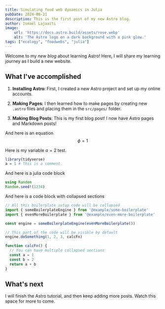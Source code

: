 ```yaml
---
title: Simulating food web dynamics in Julia
pubDate: 2024-08-21
description: This is the first post of my new Astro blog.
author: Ismaël Lajaaiti
image:
    url: 'https://docs.astro.build/assets/rose.webp'
    alt: 'The Astro logo on a dark background with a pink glow.'
tags: ["ecology", "foodwebs", "julia"]
---
```


Welcome to my _new blog_ about learning Astro! Here, I will share my learning journey as I build a new website.

## What I've accomplished

1. **Installing Astro**: First, I created a new Astro project and set up my online accounts.

2. **Making Pages**: I then learned how to make pages by creating new `.astro` files and placing them in the `src/pages/` folder.

3. **Making Blog Posts**: This is my first blog post! I now have Astro pages and Markdown posts!

And here is an equation 
$$ 
\phi = 1 
$$

Here is my variable $a = 2$ test.

```r
library(tidyverse)
a = 1 # This is a comment.
```

And here is a julia code block

```julia
using Random
Random.seed!(1234)
```

And here is a code block with collapsed sections

```js collapse={1-5, 12-14}
// All this boilerplate setup code will be collapsed
import { someBoilerplateEngine } from '@example/some-boilerplate'
import { evenMoreBoilerplate } from '@example/even-more-boilerplate'

const engine = someBoilerplateEngine(evenMoreBoilerplate())

// This part of the code will be visible by default
engine.doSomething(1, 2, 3, calcFn)

function calcFn() {
  // You can have multiple collapsed sections
  const a = 1
  const b = 2
  return a + b
}
```

## What's next

I will finish the Astro tutorial, and then keep adding more posts. Watch this space for more to come.
